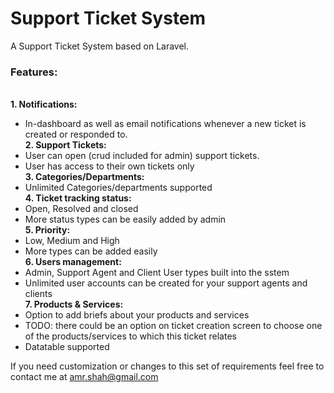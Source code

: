 <h1>Support Ticket System</h1>
A Support Ticket System based on Laravel.

<h3>Features:</h3>

<br><strong>1. Notifications: </strong><br>
  - In-dashboard as well as email notifications whenever a new ticket is created or responded to.
<br><strong>2. Support Tickets:</strong><br>
  - User can open (crud included for admin) support tickets.
  - User has access to their own tickets only
<br><strong>3. Categories/Departments:</strong><br>
  - Unlimited Categories/departments supported
<br><strong>4. Ticket tracking status:</strong><br>
  - Open, Resolved and closed
  - More status types can be easily added by admin
<br><strong>5. Priority:</strong><br>
  - Low, Medium and High
  - More types can be added easily
<br><strong>6. Users management:</strong><br>
  - Admin, Support Agent and Client User types built into the sstem
  - Unlimited user accounts can be created for your support agents and clients
<br><strong>7. Products & Services:</strong><br>
  - Option to add briefs about your products and services
  - TODO: there could be an option on ticket creation screen to choose one of the products/services to which this ticket relates
  - Datatable  supported
  
  
If you need customization or changes to this set of requirements feel free to contact me at amr.shah@gmail.com
